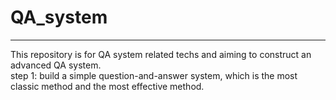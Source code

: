 # QA_system
---
This repository is for QA system related techs and aiming to construct an advanced QA system.   
step 1: build a simple question-and-answer system, which is the most classic method and the most effective method. 
